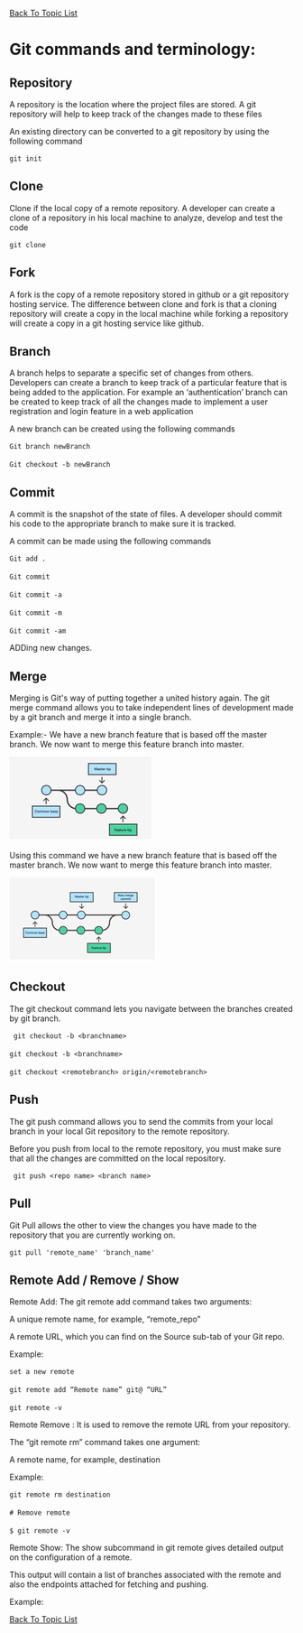 [Back To Topic List](README.md)

# Git commands and terminology:

## Repository
A repository is the location where the project files are stored. A git repository will help to keep track of the changes made to these files

An existing directory can be converted to a git repository by using the following command

```
git init
```


## Clone
Clone if the local copy of a remote repository. A developer can create a clone of a repository in his local machine to analyze, develop and test the code

```
git clone
```

## Fork
A fork is the copy of a remote repository stored in github or a git repository hosting service. The difference between clone and fork is that a cloning repository will create a copy in the local machine while forking a repository will create a copy in a git hosting service like github.

## Branch
A branch helps to separate a specific set of changes from others. Developers can create a branch to keep track of a particular feature that is being added to the application. For example an ‘authentication’ branch can be created to keep track of all the changes made to implement a user registration and login feature in a web application

A new branch can be created using the following commands

```
Git branch newBranch

Git checkout -b newBranch
```

## Commit
A commit is the snapshot of the state of files. A developer should commit his code to the appropriate branch to make sure it is tracked. 
		
A commit can be made using the following commands

```
Git add .

Git commit

Git commit -a

Git commit -m

Git commit -am
```
ADDing new changes.	

## Merge
Merging  is Git's way of putting together a united history again. The git merge command allows you to take independent lines of development made by a git branch and merge it into a single branch.	

Example:- 
We have a new branch feature that is based off the master branch. We now want to merge this feature branch into master.

   ![](Images/Untitled.png)

Using this command we have a new branch feature that is based off the master branch. We now want to merge this feature branch into master.

![](Images/IMG2.png)

## Checkout

The git checkout command lets you navigate between the branches created by git branch. 

```	
 git checkout -b <branchname>  

git checkout -b <branchname>  

git checkout <remotebranch> origin/<remotebranch> 
```

## Push

The git push command allows you to send the commits from your local branch in your local Git repository to the remote repository.

Before you push from local to the remote repository, you must make sure that all the changes are committed on the local repository.

```
 git push <repo name> <branch name>
```

## Pull

Git Pull allows the other to view the changes you have made to the repository that you are currently working on. 

```
git pull 'remote_name' 'branch_name'
```

## Remote Add / Remove / Show
 
Remote Add:  The git remote add command takes two arguments:

A unique remote name, for example, “remote_repo”

A remote URL, which you can find on the Source sub-tab of your Git repo.

Example: 

```
set a new remote

git remote add “Remote name” git@ “URL”

git remote -v
```

 Remote Remove : It is used to remove the remote URL from your repository.

The “git remote rm” command takes one argument:

A remote name, for example, destination

Example: 
```
git remote rm destination

# Remove remote	

$ git remote -v
```

Remote Show: The show subcommand in git remote  gives detailed output on the configuration of a remote. 

This output will contain a list of branches associated with the remote and also the endpoints attached for fetching and pushing.

Example:

[Back To Topic List](README.md)
